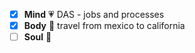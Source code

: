 - [x] **Mind** :heartpulse: DAS - jobs and processes 
- [x] **Body** :dancer: travel from mexico to california
- [ ] **Soul** :pray: 
